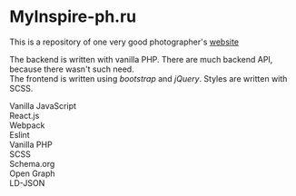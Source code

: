 # MyInspire-ph.ru

This is a repository of one very good photographer's [website](https://myinspire-ph.ru)  
  
  
The backend is written with vanilla PHP. There are much backend API, because there wasn't such need.  
The frontend is written using _bootstrap_ and _jQuery_. Styles are written with SCSS.  


Vanilla JavaScript  
React.js  
Webpack  
Eslint  
Vanilla PHP  
SCSS  
Schema.org  
Open Graph  
LD-JSON
